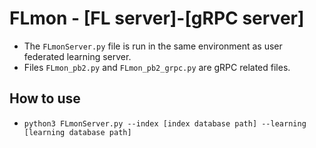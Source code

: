 # FLmon - [FL server]-[gRPC server]
- The ```FLmonServer.py``` file is run in the same environment as user federated learning server.
- Files ```FLmon_pb2.py``` and ```FLmon_pb2_grpc.py``` are gRPC related files.

## How to use
- ```python3 FLmonServer.py --index [index database path] --learning [learning database path]```
